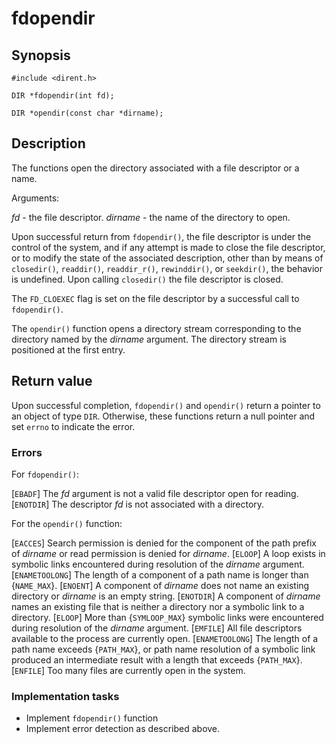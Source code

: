 # fdopendir

## Synopsis

`#include <dirent.h>`

`DIR *fdopendir(int fd);`

`DIR *opendir(const char *dirname);`

## Description

The functions open the directory associated with a file descriptor or a name.

Arguments:

_fd_ - the file descriptor.
_dirname_ - the name of the directory to open.

Upon successful return from `fdopendir()`, the file descriptor is under the control of the system, and if any attempt is
made to close the file descriptor, or to modify the state of the associated description, other than by means of
`closedir()`, `readdir()`, `readdir_r()`, `rewinddir()`, or `seekdir()`, the behavior is undefined. Upon calling
`closedir()` the file descriptor is closed.

The `FD_CLOEXEC` flag is set on the file descriptor by a successful call to `fdopendir()`.

The `opendir()` function opens a directory stream corresponding to the directory named by the _dirname_ argument. The
directory stream is positioned at the first entry.

## Return value

Upon successful completion, `fdopendir()` and `opendir()` return a pointer to an object of type `DIR`. Otherwise, these
functions return a null pointer and set `errno` to indicate the error.

### Errors

For `fdopendir()`:

[`EBADF`]  The _fd_ argument is not a valid file descriptor open for reading.
[`ENOTDIR`] The descriptor _fd_ is not associated with a directory.

For the `opendir()` function:

[`EACCES`] Search permission is denied for the component of the path prefix of _dirname_ or read permission is denied
for _dirname_.
[`ELOOP`] A loop exists in symbolic links encountered during resolution of the _dirname_ argument.
[`ENAMETOOLONG`] The length of a component of a path name is longer than {`NAME_MAX`}.
[`ENOENT`] A component of _dirname_ does not name an existing directory or _dirname_ is an empty string.
[`ENOTDIR`] A component of _dirname_ names an existing file that is neither a directory nor a symbolic link to a
directory.
[`ELOOP`] More than {`SYMLOOP_MAX`} symbolic links were encountered during resolution of the _dirname_ argument.
[`EMFILE`] All file descriptors available to the process are currently open.
[`ENAMETOOLONG`] The length of a path name exceeds {`PATH_MAX`}, or path name resolution of a symbolic link produced an
intermediate result with a length that exceeds {`PATH_MAX`}.
[`ENFILE`] Too many files are currently open in the system.

### Implementation tasks

* Implement `fdopendir()` function
* Implement error detection as described above.
